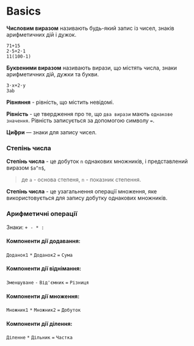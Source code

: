 

# Basics


**Числовим виразом** називають будь-який запис із чисел, знаків арифметичних дій і дужок.
```
71+15
2⋅5+2⋅1
11(100-1)
```

**Буквеними виразом** називають вирази, що містять числа, знаки арифметичних дій, дужки та букви.
```
3⋅x+2⋅y
3ab
```

**Рівняння** - рівність, що містить невідомі.

**Рівність** - це твердження про те, що `два вирази` мають `однакове значення`. Рівність записується за допомогою символу `=`.

**Ци́фри** — знаки для запису чисел. 

### Степінь числа

**Степінь числа** - це добуток `n` однакових множників, і представлений виразом `$a^n$`, 
> де `a` - основа степеня, 
> `n` - показник степення.

**Степінь числа** - це узагальнення операції множення, яке використовується для запису добутку однакових множників.


### Арифметичні операції
Знаки: `+ - * :`

#### Компоненти дії додавання:
`Доданок1` `*` `Доданок2` `=` `Сума`

#### Компоненти дії віднімання:
`Зменшуване` `-` `Від'ємник` `=` `Різниця`

#### Компоненти дії множення:
`Множник1` `*` `Множник2` `=` `Добуток`

#### Компоненти дії ділення:
`Діленне` `*` `Дільник` `=` `Частка`
